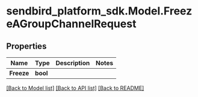 
# sendbird_platform_sdk.Model.FreezeAGroupChannelRequest

## Properties

Name | Type | Description | Notes
------------ | ------------- | ------------- | -------------
**Freeze** | **bool** |  | 

[[Back to Model list]](../README.md#documentation-for-models)
[[Back to API list]](../README.md#documentation-for-api-endpoints)
[[Back to README]](../README.md)

